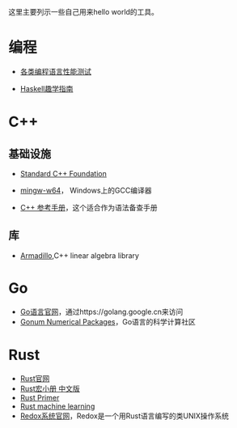 这里主要列示一些自己用来hello world的工具。

# 编程
- [各类编程语言性能测试](https://github.com/lilydjwg/swapview)

- [Haskell趣学指南](http://fleurer-lee.com/lyah/chapters.htm)

# C++
## 基础设施
- [Standard C++ Foundation](https://isocpp.org)

- [mingw-w64](https://mingw-w64.org/doku.php)，
Windows上的GCC编译器

- [C++ 参考手册](http://zh.cppreference.com/w/首页)，这个适合作为语法备查手册

## 库
- [Armadillo](http://arma.sourceforge.net),C++ linear algebra library


# Go
- [Go语言官网](https://golang.org)，通过https://golang.google.cn来访问
- [Gonum Numerical Packages](https://www.gonum.org)，Go语言的科学计算社区

# Rust
- [Rust官网](https://www.rust-lang.org/zh-CN/)
- [Rust宏小册 中文版](https://daseinphaos.github.io/tlborm-chinese/book/README.html)
- [Rust Primer](https://github.com/rustcc/RustPrimer)
- [Rust machine learning](http://www.arewelearningyet.com)
- [Redox系统官网](https://www.redox-os.org/zh/)，Redox是一个用Rust语言编写的类UNIX操作系统